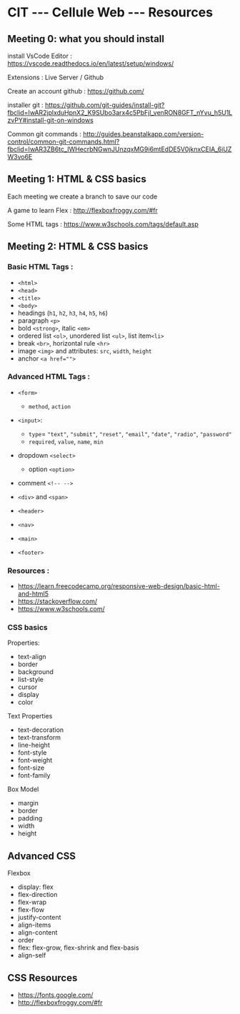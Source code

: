 # CIT --- Cellule Web --- Resources




## Meeting 0: what you should install


install VsCode Editor : 
https://vscode.readthedocs.io/en/latest/setup/windows/

Extensions : 
Live Server / Github 

Create an account github : 
https://github.com/

installer git : 
https://github.com/git-guides/install-git?fbclid=IwAR2jplxduHpnX2_K9SUbo3arx4c5PbFjl_venRON8GFT_nYvu_h5U1LzvPY#install-git-on-windows

Common git commands : http://guides.beanstalkapp.com/version-control/common-git-commands.html?fbclid=IwAR3ZB6tc_IWHecrbNGwnJUnzqxMG9i6mtEdDE5V0jknxCEIA_6iUZW3vo6E


## Meeting 1: HTML & CSS basics

Each meeting we create a branch to save our code

A game to learn Flex : http://flexboxfroggy.com/#fr

Some HTML tags : https://www.w3schools.com/tags/default.asp


## Meeting 2: HTML & CSS basics

### Basic HTML Tags : 

*	`<html>`
*	`<head>`
*	`<title>`
*	`<body>`
*	headings (`h1`, `h2`, `h3`, `h4`, `h5`, `h6`)
*	paragraph `<p>`
*	bold `<strong>`, italic `<em>`
*	ordered list `<ol>`, unordered list `<ul>`, list item`<li>`
*	break `<br>`, horizontal rule `<hr>`
*	image `<img>` and attributes: `src`, `width`, `height`
*	anchor `<a href="">`

### Advanced HTML Tags :


*	`<form>`
	*	`method`, `action`
*	`<input>`:
	*	`type`= `"text"`, `"submit"`, `"reset"`, `"email"`, `"date"`, `"radio"`, `"password"`
	*	`required`, `value`, `name`, `min`
*	dropdown `<select>`
	*	option `<option>`
*	comment `<!-- -->`
*	`<div>` and `<span>`

*	`<header>`
*	`<nav>`
*	`<main>`
*	`<footer>`

### Resources :


* https://learn.freecodecamp.org/responsive-web-design/basic-html-and-html5
* https://stackoverflow.com/
* https://www.w3schools.com/

### CSS basics

Properties:

* text-align
* border
* background
* list-style
* cursor
* display
* color

Text Properties

* text-decoration
* text-transform
* line-height
* font-style
* font-weight
* font-size
* font-family

Box Model

* margin
* border
* padding
* width
* height

## Advanced CSS

Flexbox

* display: flex
* flex-direction
* flex-wrap
* flex-flow
* justify-content
* align-items
* align-content
* order
* flex: flex-grow, flex-shrink and flex-basis
* align-self

## CSS Resources 

* https://fonts.google.com/
* http://flexboxfroggy.com/#fr














